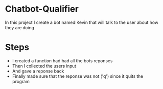 # Chatbot-Qualifier
In this project I create a bot named Kevin that will talk to the user about how they are doing

# Steps
* I created a function had had all the bots reponses
* Then I collected the users input
* And gave a reponse back
* Finally made sure that the reponse was not ('q')  since it quits the program
  

